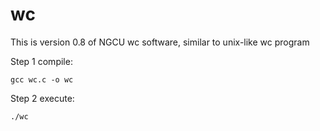 # wc
This is version 0.8 of  NGCU wc software, similar to unix-like wc program

Step 1 compile:

    gcc wc.c -o wc
    
Step 2 execute:

    ./wc
